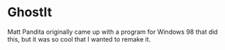 # GhostIt
Matt Pandita originally came up with a program for Windows 98 that did this, but it was so cool that I wanted to remake it.
